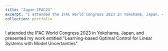 ```yaml
---
title: "Japan-IFAC23"
excerpt: "I attended the IFAC World Congress 2023 in Yokohama, Japan. <br/><img src='/images/Japan-IFAC23.jpg'>"
collection: portfolio
---
```


I attended the IFAC World Congress 2023 in Yokohama, Japan, and presented my work entitled "Learning-based Optimal Control for Linear Systems with Model Uncertainties".
